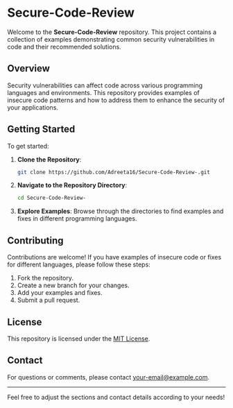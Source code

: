 # Secure-Code-Review

Welcome to the **Secure-Code-Review** repository. This project contains a collection of examples demonstrating common security vulnerabilities in code and their recommended solutions.

## Overview

Security vulnerabilities can affect code across various programming languages and environments. This repository provides examples of insecure code patterns and how to address them to enhance the security of your applications.

## Getting Started

To get started:

1. **Clone the Repository**:
   ```bash
   git clone https://github.com/Adreeta16/Secure-Code-Review-.git
   ```

2. **Navigate to the Repository Directory**:
   ```bash
   cd Secure-Code-Review-
   ```

3. **Explore Examples**:
   Browse through the directories to find examples and fixes in different programming languages.

## Contributing

Contributions are welcome! If you have examples of insecure code or fixes for different languages, please follow these steps:

1. Fork the repository.
2. Create a new branch for your changes.
3. Add your examples and fixes.
4. Submit a pull request.

## License

This repository is licensed under the [MIT License](LICENSE).

## Contact

For questions or comments, please contact [your-email@example.com](mailto:your-email@example.com).

---

Feel free to adjust the sections and contact details according to your needs!
